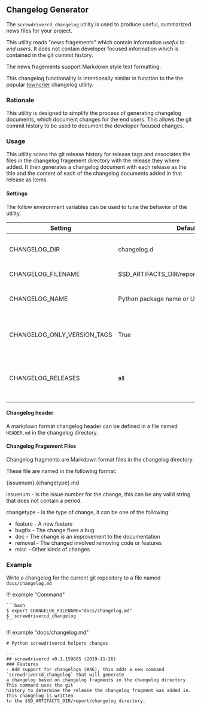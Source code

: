 ## Changelog Generator

The `screwdrivercd_changelog` utility is used to produce useful, summarized news files for your project.

This utility reads "news fragements" which contain information _useful to end users_.  It does not contain
developer focused information which is contained in the git commit history.

The news fragements support Markdown style text formatting.

This changelog functionality is intentionally similar in function to the the popular 
[towncrier](https://towncrier.readthedocs.io) changelog utility.

### Rationale

This utility is designed to simplify the process of generating changelog documents, which document
changes for the end users.  This allows the git commit history to be used to document the developer
focused changes.

### Usage

This utility scans the git release history for release tags and associates the files in the
changelog fragement directory with the release they where added.  It then generates a changelog document
with each release as the title and the content of each of the changelog documents added in that release 
as items.

#### Settings

The follow environment variables can be used to tune the behavior of the utility.

| Setting                     | Default Value                                      | Description                                                          |
| --------------------------- | -------------------------------------------------- | -------------------------------------------------------------------- |
| CHANGELOG_DIR               | changelog.d                                        | Directory containing the changelog news fragements                   |
| CHANGELOG_FILENAME          | $SD_ARTIFACTS_DIR/reports/changelog/changelog.md   | Name of the changelog file                                           |
| CHANGELOG_NAME              | Python package name or Unknown if no package       | The Package/Project name for the changelog                           |
| CHANGELOG_ONLY_VERSION_TAGS | True                                               | Only consider tags that begin with the letter 'v' to be release tags |
| CHANGELOG_RELEASES          | all                                                | Release to generate in the changelog or "all" to have the log have all releases |

#### Changelog header

A markdown format changelog header can be defined in a file named `HEADER.md` in the changelog directory.

#### Changelog Fragement Files

Changelog fragments are Markdown format files in the changelog directory.

These file are named in the following format:

{issuenum}.{changetype}.md

issuenum - Is the issue number for the change, this can be any valid string that does not contain a period.

changetype - Is the type of change, it can be one of the following:

- feature - A new feature
- bugfix - The change fixes a bug
- doc - The change is an improvement to the documentation
- removal - The changed involved removing code or features
- misc - Other kinds of changes

### Example

Write a changelog for the current git repository to a file named `docs/changelog.md`

!!! example "Command"

    ```bash
    $ export CHANGELOG_FILENAME="docs/changelog.md"
    $  screwdrivercd_changelog
    ```
    
!!! example "docs/changelog.md"

    # Python screwdrivercd helpers changes
    
    ---
    ## screwdrivercd v0.1.159685 (2019-11-26)
    ### Features
    - Add support for changelogs (#46), this adds a new command `screwdrivercd_changelog` that will generate
    a changelog based on changelog fragments in the changelog directory.  This command uses the git
    history to determine the release the changelog fragment was added in.  This changelog is written
    to the $SD_ARTIFACTS_DIR/report/changelog directory.
